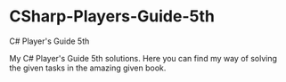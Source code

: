 # CSharp-Players-Guide-5th
C# Player's Guide 5th


My C# Player's Guide 5th solutions. Here you can find my way of solving the given tasks in the amazing given book.
